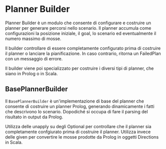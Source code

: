 # Planner Builder
Planner Builder è un modulo che consente di configurare e costruire un planner per generare percorsi nello scenario. 
Il planner accumula come configurazioni la posizione iniziale, il goal, lo scenario ed eventualmente il numero massimo di mosse. 

Il builder controllare di essere completamente configurato prima di costruire il planner o lanciare la pianificazione. 
In caso contrario, ritorna un FailedPlan con un messaggio di errore.

Il builder viene poi specializzato per costruire i diversi tipi di planner, che siano in Prolog o in Scala.

## BasePlannerBuilder
Il `BasePlannerBuilder` è un'implementazione di base del planner che consente di
costruire un planner Prolog, generando dinamicamente i fatti che descrivono lo scenario.
Dopodiché si occupa di fare il parsing del risultato in output da Prolog.

Utilizza delle unapply su degli Optional per controllare che il planner sia completamente confgiurato prima di costruire il planner. 
Utilizza invece delle given per convertire le mosse prodotte da Prolog in oggetti Directions in Scala.